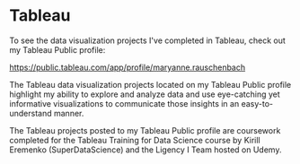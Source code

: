 # Tableau

To see the data visualization projects I've completed in Tableau, check out my Tableau Public profile:

https://public.tableau.com/app/profile/maryanne.rauschenbach

The Tableau data visualization projects located on my Tableau Public profile highlight my ability to explore and analyze data and use eye-catching yet informative visualizations to communicate those insights in an easy-to-understand manner.

The Tableau projects posted to my Tableau Public profile are coursework completed for the Tableau Training for Data Science course by Kirill Eremenko (SuperDataScience) and the Ligency I Team hosted on Udemy.
